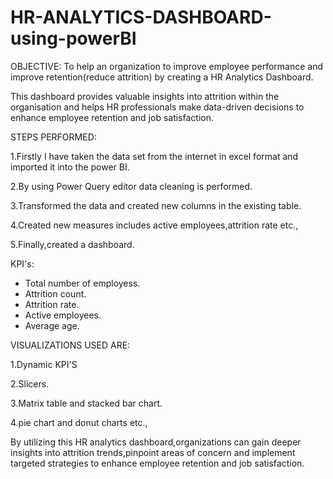 # HR-ANALYTICS-DASHBOARD-using-powerBI

OBJECTIVE:
 To help an organization to improve employee performance and improve retention(reduce attrition) by creating a HR Analytics Dashboard.


This dashboard provides valuable insights into attrition within the organisation and helps HR professionals make data-driven decisions 
to enhance employee retention and job satisfaction.



STEPS PERFORMED:

1.Firstly I have taken the data set from the internet in excel format and imported it into the power BI.

2.By using Power Query editor data cleaning is performed.

3.Transformed the data and created new columns in the existing table.

4.Created new measures includes active employees,attrition rate etc.,

5.Finally,created a dashboard. 


KPI's:
- Total number of employess.
- Attrition count.
- Attrition rate.
- Active employees.
- Average age.



VISUALIZATIONS USED ARE:

1.Dynamic KPI'S

2.Slicers.

3.Matrix table and stacked bar chart.

4.pie chart and donut charts etc.,


By utilizing this HR analytics dashboard,organizations can gain deeper insights into attrition trends,pinpoint areas of
concern and implement targeted strategies to enhance employee retention and job satisfaction.

